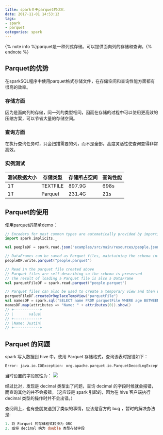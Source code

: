 ```yaml
---
title: spark关于parquet的优化
date: 2017-11-01 14:53:13
tags:
- spark
- parquet
categories: spark
---
```

{% note info %}parquet是一种列式存储。可以提供面向列的存储和查询。{% endnote %}
## Parquet的优势
在sparkSQL程序中使用parquet格式存储文件，在存储空间和查询性能方面都有很高的效率。

### 存储方面
因为是面向列的存储，同一列的类型相同，因而在存储的过程中可以使用更高效的压缩方案，可以节省大量的存储空间。

### 查询方面
在执行查询任务时，只会扫描需要的列，而不是全部，高度灵活性使查询变得非常高效。
<!-- more -->
### 实例测试
| 测试数据大小 | 存储类型     | 存储所占空间 | 查询性能 |
| ------ | -------- | ------ | ---- |
| 1T     | TEXTFILE | 897.9G | 698s |
| 1T     | Parquet  | 231.4G | 21s  |

## Parquet的使用
使用parquet的简单demo：

```scala
// Encoders for most common types are automatically provided by importing spark.implicits._
import spark.implicits._

val peopleDF = spark.read.json("examples/src/main/resources/people.json")

// DataFrames can be saved as Parquet files, maintaining the schema information
peopleDF.write.parquet("people.parquet")

// Read in the parquet file created above
// Parquet files are self-describing so the schema is preserved
// The result of loading a Parquet file is also a DataFrame
val parquetFileDF = spark.read.parquet("people.parquet")

// Parquet files can also be used to create a temporary view and then used in SQL statements
parquetFileDF.createOrReplaceTempView("parquetFile")
val namesDF = spark.sql("SELECT name FROM parquetFile WHERE age BETWEEN 13 AND 19")
namesDF.map(attributes => "Name: " + attributes(0)).show()
// +------------+
// |       value|
// +------------+
// |Name: Justin|
// +------------+
```
## Parquet 的问题
 spark 写入数据到 hive 中，使用 Parquet 存储格式，查询该表时报错如下：

``` scala
Error: java.io.IOException: org.apache.parquet.io.ParquetDecodingException: Can not read value at 0 in block -1 in file
```

当时设置的字段属性为：
![](http://oliji9s3j.bkt.clouddn.com/15118606648730.jpg)

经过比对，发现是 decimal 类型出了问题，查询 decimal 的字段时候就会报错，而查询其他的并不会报错。（这应该是 spark 引起的，因为在 hive 客户端执行 decimal 类型的操作时并不会出错。）

查阅网上，也有些朋友遇到了类似的事情，应该是官方的 bug ，暂时的解决办法是:

``` scala
1. 将 Parquet 的存储格式转换为 ORC 
2. 或将 decimal 换为 double 类型存储字段
```

<!--对不起，到时间了，请停止装逼-->


